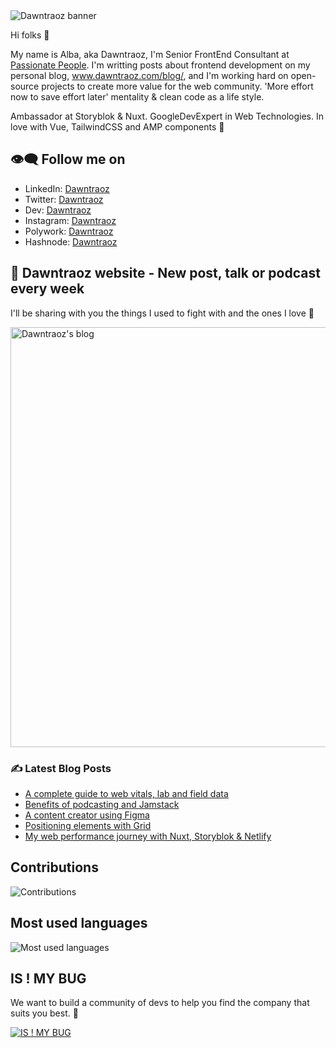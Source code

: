<img src="https://pbs.twimg.com/profile_banners/1188743102409924609/1618951945/1500x500" alt="Dawntraoz banner" />

Hi folks 👋

My name is Alba, aka Dawntraoz, I'm Senior FrontEnd Consultant at [Passionate People](https://github.com/passionatepeople). I'm writting posts about frontend development on my personal blog, www.dawntraoz.com/blog/, and I'm working hard on open-source projects to create more value for the web community. 'More effort now to save effort later' mentality & clean code as a life style.

Ambassador at Storyblok & Nuxt.
GoogleDevExpert in Web Technologies.
In love with Vue, TailwindCSS and AMP components 🥰

## 👁‍🗨 Follow me on

- LinkedIn: [Dawntraoz](https://linkedin.com/in/dawntraoz)
- Twitter: [Dawntraoz](https://twitter.com/dawntraoz)
- Dev: [Dawntraoz](https://dev.to/dawntraoz)
- Instagram: [Dawntraoz](https://instagram.com/dawntraoz)
- Polywork: [Dawntraoz](https://www.polywork.com/dawntraoz)
- Hashnode: [Dawntraoz](https://hashnode.com/@dawntraoz)

## 🌄 Dawntraoz website - New post, talk or podcast every week

I'll be sharing with you the things I used to fight with and the ones I love 🦸‍

<a href="https://www.dawntraoz.com/blog/" rel="nofollow">
  <img width="672" src="https://www.dawntraoz.com/images/blog.jpg" alt="Dawntraoz's blog" />
</a>

### ✍ Latest Blog Posts

<!-- BLOG-POST-LIST:START -->
- [A complete guide to web vitals, lab and field data](https://dawntraoz.com/blog/a-complete-guide-to-web-vitals-lab-and-field-data)
- [Benefits of podcasting and Jamstack](https://dawntraoz.com/blog/benefits-of-podcasting-and-how-to-showcase-it-on-a-jamstack-site)
- [A content creator using Figma](https://dawntraoz.com/blog/a-content-creator-using-figma)
- [Positioning elements with Grid](https://dawntraoz.com/blog/positioning-elements-with-grid)
- [My web performance journey with Nuxt, Storyblok &amp; Netlify](https://dawntraoz.com/blog/my-web-performance-journey-with-nuxt-storyblok-netlify)
<!-- BLOG-POST-LIST:END -->

## Contributions

<img src="https://github-readme-stats.vercel.app/api?username=dawntraoz&show_icons=true&count_private=true&title_color=b794f4&text_color=ffffff&icon_color=ffffff&bg_color=1a202c&include_all_commits=true" alt="Contributions" />

## Most used languages

<img src="https://github-readme-stats.vercel.app/api/top-langs/?username=dawntraoz&layout=compact&title_color=553c9a&text_color=1a202c" alt="Most used languages" />

## IS ! MY BUG

We want to build a community of devs to help you find the company that suits you best. 💜

<a href="https://www.dawntraoz.com/blog/presenting-our-new-project-is-not-my-bug/" rel="nofollow">
  <img src="https://img2.storyblok.com/672x0/f/79165/1292x484/86c9bad56a/evaluate-cta.png" alt="IS ! MY BUG" />
</a>
